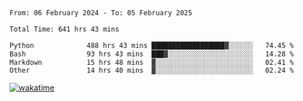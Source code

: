 <!--START_SECTION:waka-->

```txt
From: 06 February 2024 - To: 05 February 2025

Total Time: 641 hrs 43 mins

Python             488 hrs 43 mins ██████████████████▓░░░░░░   74.45 %
Bash               93 hrs 43 mins  ███▓░░░░░░░░░░░░░░░░░░░░░   14.28 %
Markdown           15 hrs 48 mins  ▓░░░░░░░░░░░░░░░░░░░░░░░░   02.41 %
Other              14 hrs 40 mins  ▓░░░░░░░░░░░░░░░░░░░░░░░░   02.24 %
```

<!--END_SECTION:waka-->
[![wakatime](https://wakatime.com/badge/user/5f89a63a-5294-4958-ad30-2b3455e63f2a.svg)](https://wakatime.com/@5f89a63a-5294-4958-ad30-2b3455e63f2a)
